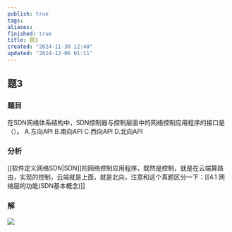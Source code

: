 ```yaml
---
publish: true
tags: 
aliases: 
finished: true
title: 题3
created: "2024-11-30 12:40"
updated: "2024-12-06 01:11"
---
```

## 题3
### 题目
在SDN网络体系结构中，SDN控制器与控制层面中的网络控制应用程序的接口是（）。
A.东向API
B.南向API
C.西向API
D.北向API
### 分析
[[软件定义网络SDN|SDN]]的网络控制应用程序，既然是控制，就是在云端算路由，实现的控制，云端就是上面，就是北向，注意和这个真题区分一下：[[4.1 网络层的功能(SDN基本概念)]]
### 解
![](https://img.hwenyi.live/202411302153791.webp)

